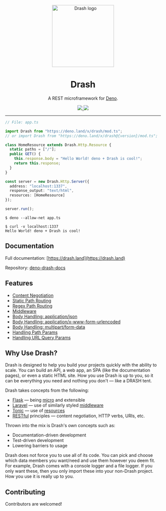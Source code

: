 <p align="center">
  <img height="200" src="https://drashland.github.io/deno-drash-docs/public/assets/img/logo_drash.png" alt="Drash logo">
  <h1 align="center">Drash</h1>
</p>
<p align="center">A REST microframework for <a href="https://github.com/denoland/deno">Deno</a>.</p>
<p align="center">
  <a href="https://github.com/drashland/deno-drash/releases">
    <img src="https://img.shields.io/github/release/drashland/deno-drash.svg?color=bright_green&label=latest">
  </a>
  <a href="https://github.com/drashland/deno-drash/actions">
    <img src="https://img.shields.io/github/workflow/status/drashland/deno-drash/master?label=master">
  </a>
</p>

---

```typescript
// File: app.ts

import Drash from "https://deno.land/x/drash/mod.ts";
// or import Drash from "https://deno.land/x/drash@{version}/mod.ts";

class HomeResource extends Drash.Http.Resource {
  static paths = ["/"];
  public GET() {
    this.response.body = "Hello World! deno + Drash is cool!";
    return this.response;
  }
}

const server = new Drash.Http.Server({
  address: "localhost:1337",
  response_output: "text/html",
  resources: [HomeResource]
});

server.run();
```

```
$ deno --allow-net app.ts
```

```
$ curl -v localhost:1337
Hello World! deno + Drash is cool!
```

## Documentation

Full documentation: [https://drash.land](https://drash.land)

Repository: [deno-drash-docs](https://github.com/drashland/deno-drash-docs)

## Features

- <a href="http://drash.land/#/advanced-tutorials/content-negotiation/user-profiles" target="_BLANK">Content Negotiation</a>
- <a href="http://drash.land/#/tutorials/servers/serving-static-paths" target="_BLANK">Static Path Routing</a>
- <a href="http://drash.land/#/tutorials/resources/creating-a-resource#regular-expression-uris" target="_BLANK">Regex Path Routing</a>
- <a href="http://drash.land/#/tutorials/middleware/introduction" target="_BLANK">Middleware</a>
- <a href="http://drash.land/#/tutorials/requests/handling-application-json-bodies" target="_BLANK">Body Handling: application/json</a>
- <a href="http://drash.land/#/tutorials/requests/handling-application-x-www-form-urlencoded-bodies" target="_BLANK">Body Handling: application/x-www-form-urlencoded</a>
- <a href="http://drash.land/#/tutorials/requests/handling-multipart-form-data-bodies" target="_BLANK">Body Handling: multipart/form-data</a>
- <a href="http://drash.land/#/tutorials/requests/handling-path-params" target="_BLANK">Handling Path Params</a>
- <a href="http://drash.land/#/tutorials/requests/handling-url-query-params" target="_BLANK">Handling URL Query Params</a>

## Why Use Drash?

Drash is designed to help you build your projects quickly with the ability to scale. You can build an API, a web app, an SPA (like the documentation pages), or even a static HTML site. How you use Drash is up to you, so it can be everything you need and nothing you don't &mdash; like a DRASH tent.


Drash takes concepts from the following:


* <a href="https://flask.palletsprojects.com/en/1.1.x/" target="_BLANK">Flask</a> &mdash; being <a href="https://flask.palletsprojects.com/en/1.1.x/foreword/#what-does-micro-mean" target="_BLANK">micro</a> and extensible
* <a href="https://laravel.com/" target="_BLANK">Laravel</a> &mdash; use of similarly styled <a href="https://laravel.com/docs/master/middleware">middleware</a>
* <a href="https://www.peej.co.uk/tonic/" target="_BLANK">Tonic</a> &mdash; use of <a href="https://github.com/peej/tonic#how-it-works" target="_BLANK">resources</a>
* <a href="https://www.restapitutorial.com/lessons/whatisrest.html" target="_BLANK">RESTful</a> principles &mdash; content negotiation, HTTP verbs, URIs, etc.

Thrown into the mix is Drash's own concepts such as:


* Documentation-driven development
* Test-driven development
* Lowering barriers to usage

Drash does not force you to use all of its code. You can pick and choose which data members you want/need and use them however you deem fit. For example, Drash comes with a console logger and a file logger. If you only want these, then you only import these into your non-Drash project. How you use it is really up to you.


## Contributing

Contributors are welcomed!
